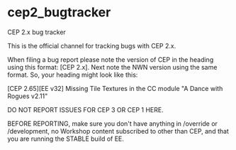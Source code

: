 # cep2_bugtracker
CEP 2.x bug tracker

This is the official channel for tracking bugs with CEP 2.x.

When filing a bug report please note the version of CEP in the heading using this format: [CEP 2.x]. Next note the NWN version using the same format. So, your heading might look like this:

[CEP 2.65][EE v32] Missing Tile Textures in the CC module "A Dance with Rogues v2.11"

DO NOT REPORT ISSUES FOR CEP 3 OR CEP 1 HERE.

BEFORE REPORTING, make sure you don't have anything in /override or /development, no Workshop content subscribed to other than CEP, and that you are running the STABLE build of EE.
